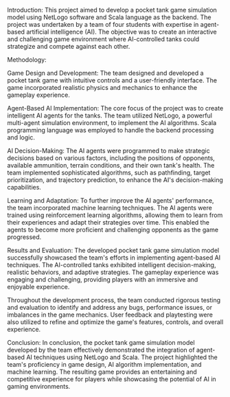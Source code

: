 Introduction:
This project aimed to develop a pocket tank game simulation model using NetLogo software and Scala language as the backend. The project was undertaken by a team of four students with expertise in agent-based artificial intelligence (AI). The objective was to create an interactive and challenging game environment where AI-controlled tanks could strategize and compete against each other.

Methodology:

Game Design and Development: The team designed and developed a pocket tank game with intuitive controls and a user-friendly interface. The game incorporated realistic physics and mechanics to enhance the gameplay experience.

Agent-Based AI Implementation: The core focus of the project was to create intelligent AI agents for the tanks. The team utilized NetLogo, a powerful multi-agent simulation environment, to implement the AI algorithms. Scala programming language was employed to handle the backend processing and logic.

AI Decision-Making: The AI agents were programmed to make strategic decisions based on various factors, including the positions of opponents, available ammunition, terrain conditions, and their own tank's health. The team implemented sophisticated algorithms, such as pathfinding, target prioritization, and trajectory prediction, to enhance the AI's decision-making capabilities.

Learning and Adaptation: To further improve the AI agents' performance, the team incorporated machine learning techniques. The AI agents were trained using reinforcement learning algorithms, allowing them to learn from their experiences and adapt their strategies over time. This enabled the agents to become more proficient and challenging opponents as the game progressed.

Results and Evaluation:
The developed pocket tank game simulation model successfully showcased the team's efforts in implementing agent-based AI techniques. The AI-controlled tanks exhibited intelligent decision-making, realistic behaviors, and adaptive strategies. The gameplay experience was engaging and challenging, providing players with an immersive and enjoyable experience.

Throughout the development process, the team conducted rigorous testing and evaluation to identify and address any bugs, performance issues, or imbalances in the game mechanics. User feedback and playtesting were also utilized to refine and optimize the game's features, controls, and overall experience.

Conclusion:
In conclusion, the pocket tank game simulation model developed by the team effectively demonstrated the integration of agent-based AI techniques using NetLogo and Scala. The project highlighted the team's proficiency in game design, AI algorithm implementation, and machine learning. The resulting game provides an entertaining and competitive experience for players while showcasing the potential of AI in gaming environments.
